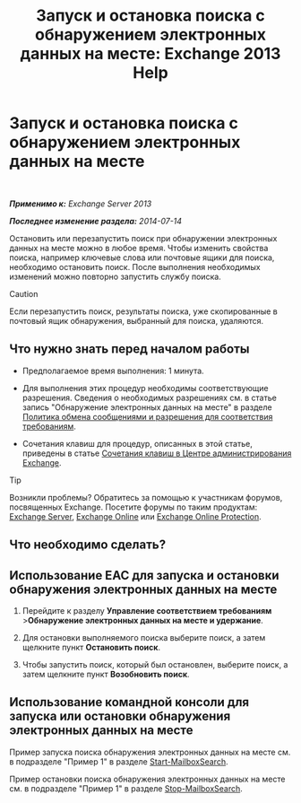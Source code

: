 ﻿---
title: 'Запуск и остановка поиска с обнаружением электронных данных на месте: Exchange 2013 Help'
TOCTitle: Запуск и остановка поиска с обнаружением электронных данных на месте
ms:assetid: 0d546763-4bf5-4523-91f4-d181b7ee4ac2
ms:mtpsurl: https://technet.microsoft.com/ru-ru/library/Dd335090(v=EXCHG.150)
ms:contentKeyID: 50487467
ms.date: 04/30/2018
mtps_version: v=EXCHG.150
ms.translationtype: HT
---

# Запуск и остановка поиска с обнаружением электронных данных на месте

 

_**Применимо к:** Exchange Server 2013_

_**Последнее изменение раздела:** 2014-07-14_

Остановить или перезапустить поиск при обнаружении электронных данных на месте можно в любое время. Чтобы изменить свойства поиска, например ключевые слова или почтовые ящики для поиска, необходимо остановить поиск. После выполнения необходимых изменений можно повторно запустить службу поиска.

> [!CAUTION]  
> Если перезапустить поиск, результаты поиска, уже скопированные в почтовый ящик обнаружения, выбранный для поиска, удаляются.


## Что нужно знать перед началом работы

  - Предполагаемое время выполнения: 1 минута.

  - Для выполнения этих процедур необходимы соответствующие разрешения. Сведения о необходимых разрешениях см. в статье запись "Обнаружение электронных данных на месте" в разделе [Политика обмена сообщениями и разрешения для соответствия требованиям](messaging-policy-and-compliance-permissions-exchange-2013-help.md).

  - Сочетания клавиш для процедур, описанных в этой статье, приведены в статье [Сочетания клавиш в Центре администрирования Exchange](keyboard-shortcuts-in-the-exchange-admin-center-exchange-online-protection-help.md).

> [!TIP]  
> Возникли проблемы? Обратитесь за помощью к участникам форумов, посвященных Exchange. Посетите форумы по таким продуктам: <a href="https://go.microsoft.com/fwlink/p/?linkid=60612">Exchange Server</a>, <a href="https://go.microsoft.com/fwlink/p/?linkid=267542">Exchange Online</a> или <a href="https://go.microsoft.com/fwlink/p/?linkid=285351">Exchange Online Protection</a>.


## Что необходимо сделать?

## Использование EAC для запуска и остановки обнаружения электронных данных на месте

1.  Перейдите к разделу **Управление соответствием требованиям** \>**Обнаружение электронных данных на месте и удержание**.

2.  Для остановки выполняемого поиска выберите поиск, а затем щелкните пункт **Остановить поиск**.

3.  Чтобы запустить поиск, который был остановлен, выберите поиск, а затем щелкните пункт **Возобновить поиск**.

## Использование командной консоли для запуска или остановки обнаружения электронных данных на месте

Пример запуска поиска обнаружения электронных данных на месте см. в подразделе "Пример 1" в разделе [Start-MailboxSearch](https://technet.microsoft.com/ru-ru/library/dd351245\(v=exchg.150\)).

Пример остановки поиска обнаружения электронных данных на месте см. в подразделе "Пример 1" в разделе [Stop-MailboxSearch](https://technet.microsoft.com/ru-ru/library/dd351075\(v=exchg.150\)).

